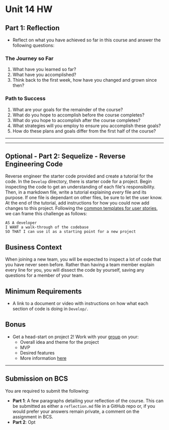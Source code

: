# Unit 14 HW

## Part 1: Reflection

- Reflect on what you have achieved so far in this course and answer the following questions:

### The Journey so Far
1. What have you learned so far?
2. What have you accomplished?
3. Think back to the first week, how have you changed and grown since then?

### Path to Success
1. What are your goals for the remainder of the course?
2. What do you hope to accomplish before the course completes?
3. What do you hope to accomplish after the course completes?
4. What strategies will you employ to ensure you accomplish these goals?
5. How do these plans and goals differ from the first half of the course?

---
---

## Optional - Part 2: Sequelize - Reverse Engineering Code
Reverse engineer the starter code provided and create a tutorial for the code.
In the `Develop` directory, there is starter code for a project. Begin inspecting the code to get an understanding of each file's responsibility. Then, in a markdown file, write a tutorial explaining _every_ file and its purpose. If one file is dependant on other files, be sure to let the user know.
At the end of the tutorial, add instructions for how you could now add changes to this project.
Following the [common templates for user stories](https://en.wikipedia.org/wiki/User_story#Common_templates), we can frame this challenge as follows:
```
AS A developer
I WANT a walk-through of the codebase
SO THAT I can use it as a starting point for a new project
```
## Business Context
When joining a new team, you will be expected to inspect a lot of code that you have never seen before. Rather than having a team member explain every line for you, you will dissect the code by yourself, saving any questions for a member of your team.
## Minimum Requirements
- A link to a document or video with instructions on how what each section of code is doing in `Develop/`.
## Bonus
- Get a head-start on project 2! Work with your [group](../../15-project-2-part-1/groups.md) on your:
  - Overall idea and theme for the project
  - MVP
  - Desired features
  - More information [here](../../15-project-2-part-1/hw/README.md)
---
## Submission on BCS
You are required to submit the following:
- **Part 1**: A few paragraphs detailing your reflection of the course. This can be submitted as either a `reflection.md` file in a GitHub repo or, if you would prefer your answers remain private, a comment on the assignment in BCS.
- **Part 2**: Opt